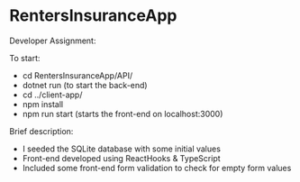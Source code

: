 # RentersInsuranceApp

Developer Assignment:

To start: 

- cd RentersInsuranceApp/API/
- dotnet run (to start the back-end)
- cd ../client-app/
- npm install
- npm run start (starts the front-end on localhost:3000)

Brief description:
- I seeded the SQLite database with some initial values
- Front-end developed using ReactHooks & TypeScript
- Included some front-end form validation to check for empty form values
